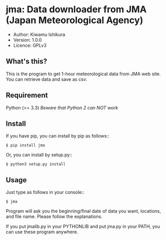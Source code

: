 jma: Data downloader from JMA (Japan Meteorological Agency)
===========================================================

* Author: Kiwamu Ishikura
* Version: 1.0.0
* Licence: GPLv3

What's this?
------------
This is the program to get 1-hour meteorological data from JMA web site. You can retrieve data and save as csv.

Requirement
-----------
Python (>= 3.3)
*Beware that Python 2 can NOT work*

Install
-------
If you have pip, you can install by pip as follows::

```
$ pip install jma
```

Or, you can install by setup.py::

```
$ python3 setup.py install
```

Usage
-----
Just type as follows in your console::
```
$ jma
```

Program will ask you the beginning/final date of data you want, locations, and file name. Please follow the explanations.

If you put jmalib.py in your PYTHONLIB and put jma.py in your PATH, you can use these program anywhere. 
